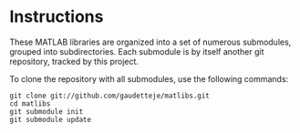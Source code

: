 # Instructions

These MATLAB libraries are organized into a set of numerous submodules, grouped into subdirectories.  Each submodule is by itself another git repository, tracked by this project.

To clone the repository with all submodules, use the following commands:
```
git clone git://github.com/gaudetteje/matlibs.git
cd matlibs
git submodule init
git submodule update
```
